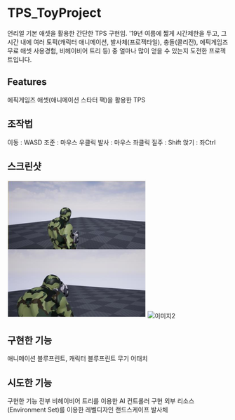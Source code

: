 
# TPS_ToyProject
언리얼 기본 애셋을 활용한 간단한 TPS 구현임.
'19년 여름에 짧게 시간제한을 두고, 그 시간 내에 여러 토픽(캐릭터 애니메이션, 발사체(프로젝타일), 충돌(콜리전), 에픽게임즈 무료 애셋 사용경험, 비헤이비어 트리 등) 중 얼마나 많이 얻을 수 있는지 도전한 프로젝트입니다.

## Features
에픽게임즈 애셋(애니메이션 스타터 팩)을 활용한 TPS

## 조작법
이동 :  WASD
조준 : 마우스 우클릭
발사 : 마우스 좌클릭
질주 : Shift
앉기 : 좌Ctrl

## 스크린샷
![이미지](./images/스샷1.png)
![이미지2](./images/스샷2.gif)

## 구현한 기능
애니메이션 블루프린트, 캐릭터 블루프린트
무기 어태치

## 시도한 기능
구현한 기능 전부
비헤이비어 트리를 이용한 AI 컨트롤러 구현
외부 리소스(Environment Set)를 이용한 레벨디자인
랜드스케이프
발사체 
